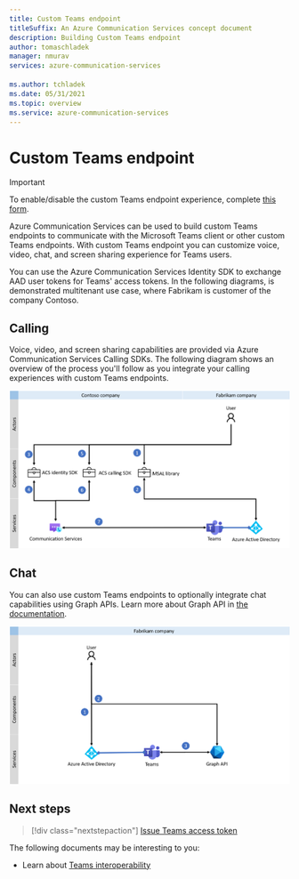 ```yaml
---
title: Custom Teams endpoint
titleSuffix: An Azure Communication Services concept document
description: Building Custom Teams endpoint
author: tomaschladek
manager: nmurav
services: azure-communication-services

ms.author: tchladek
ms.date: 05/31/2021
ms.topic: overview
ms.service: azure-communication-services
---
```

# Custom Teams endpoint

> [!IMPORTANT]
> To enable/disable the custom Teams endpoint experience, complete [this form](https://forms.office.com/r/B8p5KqCH19).

Azure Communication Services can be used to build custom Teams endpoints to communicate with the Microsoft Teams client or other custom Teams endpoints. With custom Teams endpoint you can customize voice, video, chat, and screen sharing experience for Teams users.

You can use the Azure Communication Services Identity SDK to exchange AAD user tokens for Teams' access tokens. In the following diagrams, is demonstrated multitenant use case, where Fabrikam is customer of the company Contoso.

## Calling 

Voice, video, and screen sharing capabilities are provided via Azure Communication Services Calling SDKs. The following diagram shows an overview of the process you'll follow as you integrate your calling experiences with custom Teams endpoints.

![Process to enable calling feature for custom Teams endpoint experience](./media/teams-identities/teams-identity-calling-overview.png)

## Chat

You can also use custom Teams endpoints to optionally integrate chat capabilities using Graph APIs. Learn more about Graph API in [the documentation](https://docs.microsoft.com/graph/api/channel-post-messages). 


![Process to enable chat feature for custom Teams endpoint experience](./media/teams-identities/teams-identity-chat-overview.png)

## Next steps

> [!div class="nextstepaction"]
> [Issue Teams access token](../quickstarts/manage-teams-identity.md)

The following documents may be interesting to you:

- Learn about [Teams interoperability](./teams-interop.md)
